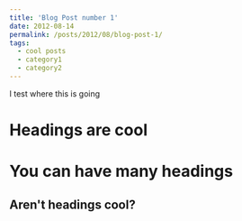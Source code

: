 ```yaml
---
title: 'Blog Post number 1'
date: 2012-08-14
permalink: /posts/2012/08/blog-post-1/
tags:
  - cool posts
  - category1
  - category2
---
```


I test where this is going

Headings are cool
======

You can have many headings
======

Aren't headings cool?
------
